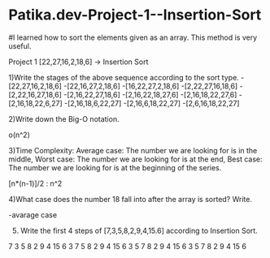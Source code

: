 # Patika.dev-Project-1--Insertion-Sort

#I learned how to sort the elements given as an array. This method is very useful.

Project 1
[22,27,16,2,18,6] -> Insertion Sort

1)Write the stages of the above sequence according to the sort type.
-[22,27,16,2,18,6]
-[22,16,27,2,18,6]
-[16,22,27,2,18,6]
-[2,22,27,16,18,6]
-[2,22,16,27,18,6]
-[2,16,22,27,18,6]
-[2,16,22,18,27,6]
-[2,16,18,22,27,6]
-[2,16,18,22,6,27]
-[2,16,18,6,22,27]
-[2,16,6,18,22,27]
-[2,6,16,18,22,27]


2)Write down the Big-O notation.

o(n^2)


3)Time Complexity: Average case: The number we are looking for is in the middle, Worst case: The number we are looking for is at the end, Best case: The number we are looking for is at the beginning of the series.

[n*(n-1)]/2 : n^2 


4)What case does the number 18 fall into after the array is sorted? Write.

-avarage case


5) Write the first 4 steps of [7,3,5,8,2,9,4,15.6] according to Insertion Sort.


 7 3 5 8 2 9 4 15 6 
 3 7 5 8 2 9 4 15 6 
 3 5 7 8 2 9 4 15 6 
 3 5 7 8 2 9 4 15 6 


